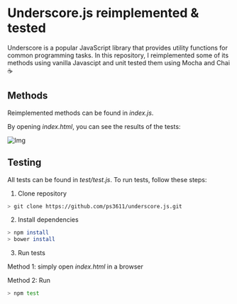# Underscore.js reimplemented & tested

Underscore is a popular JavaScript library that provides utility functions for common programming tasks. In this repository, I reimplemented some of its methods using vanilla Javascipt and unit tested them using Mocha and Chai ☕️

## Methods

Reimplemented methods can be found in *index.js*.

By opening *index.html*, you can see the results of the tests:

![Img](https://s3.amazonaws.com/ps3611-images/underscorejs.png)


## Testing

All tests can be found in *test/test.js*. To run tests, follow these steps:

1. Clone repository
```sh
> git clone https://github.com/ps3611/underscore.js.git
```

2. Install dependencies
```sh
> npm install
> bower install
```

3. Run tests

Method 1: simply open *index.html* in a browser

Method 2: Run

```sh
> npm test
```
